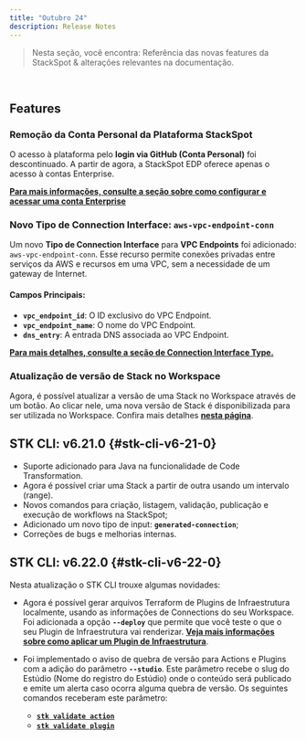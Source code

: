 ```yaml
---
title: "Outubro 24"
description: Release Notes
---
```


> Nesta seção, você encontra: Referência das novas features da StackSpot & alterações relevantes na documentação.

<br/>

## **Features** 

### **Remoção da Conta Personal da Plataforma StackSpot**

O acesso à plataforma pelo **login via GitHub (Conta Personal)** foi descontinuado.  A partir de agora, a StackSpot EDP oferece apenas o acesso à contas Enterprise.

[**Para mais informações, consulte a seção sobre como configurar e acessar uma conta Enterprise**](/home/account/intro-account)

### **Novo Tipo de Connection Interface: `aws-vpc-endpoint-conn`**

Um novo **Tipo de Connection Interface** para **VPC Endpoints** foi adicionado: `aws-vpc-endpoint-conn`. Esse recurso permite conexões privadas entre serviços da AWS e recursos em uma VPC, sem a necessidade de um gateway de Internet.

#### **Campos Principais**:
- **`vpc_endpoint_id`**: O ID exclusivo do VPC Endpoint.
- **`vpc_endpoint_name`**: O nome do VPC Endpoint.
- **`dns_entry`**: A entrada DNS associada ao VPC Endpoint.

[**Para mais detalhes, consulte a seção de Connection Interface Type.**](/create-use/connections/connection-interface-type#aws-vpc-endpoint-conn)

### **Atualização de versão de Stack no Workspace**

Agora, é possível atualizar a versão de uma Stack no Workspace através de um botão. Ao clicar nele, uma nova versão de Stack é disponibilizada para ser utilizada no Workspace. Confira mais detalhes [**nesta página**](/home/workspace/stacks-and-context/add-stacks). 

## **STK CLI: v6.21.0** {#stk-cli-v6-21-0}

- Suporte adicionado para Java na funcionalidade de Code Transformation.
- Agora é possível criar uma Stack a partir de outra usando um intervalo (range).
- Novos comandos para criação, listagem, validação, publicação e execução de workflows na StackSpot;
- Adicionado um novo tipo de input: **`generated-connection`**;
- Correções de bugs e melhorias internas.

## **STK CLI: v6.22.0** {#stk-cli-v6-22-0}

Nesta atualização o STK CLI trouxe algumas novidades:

- Agora é possível gerar arquivos Terraform de Plugins de Infraestrutura localmente, usando as informações de Connections do seu Workspace. Foi adicionada a opção **`--deploy`** que permite que você teste o que o seu Plugin de Infraestrutura vai renderizar. [**Veja mais informações sobre como aplicar um Plugin de Infraestrutura**](/create-use/create-content/plugin/create-plugin#passo-61-aplicar-plugin-de-infraestrutura).

- Foi implementado o aviso de quebra de versão para Actions e Plugins com a adição do parâmetro **`--studio`**. Este parâmetro recebe o slug do Estúdio (Nome do registro do Estúdio) onde o conteúdo será publicado e emite um alerta caso ocorra alguma quebra de versão. Os seguintes comandos receberam este parâmetro:  
  - [**`stk validate action`**](home/stk-cli/commands/plugin-commands)  
  - [**`stk validate plugin`**](home/stk-cli/commands/action-commands)  
